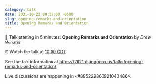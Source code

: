 ```yaml
---
category: talk
date: 2021-10-22 09:55:00 -0500
slug: opening-remarks-and-orientation
title: Opening Remarks and Orientation
---
```


:tada: Talk starting in 5 minutes: **Opening Remarks and Orientation** by *Drew Winstel*

:alarm_clock: Watch the talk at [10:00 CDT](https://time.is/compare/1000AM_22_October_2021_in_Chicago)

See the talk information at https://2021.djangocon.us/talks/opening-remarks-and-orientation/

Live discussions are happening in <#885229363921043486>.